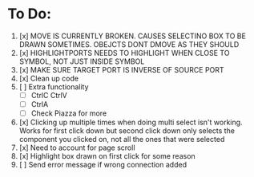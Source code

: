 # To Do:

1. [x] MOVE IS CURRENTLY BROKEN. CAUSES SELECTINO BOX TO BE DRAWN SOMETIMES. OBEJCTS DONT DMOVE AS THEY SHOULD
2. [x] HIGHLIGHTPORTS NEEDS TO HIGHLIGHT WHEN CLOSE TO SYMBOL, NOT JUST INSIDE SYMBOL
3. [x] MAKE SURE TARGET PORT IS INVERSE OF SOURCE PORT
4. [x] Clean up code
5. [ ] Extra functionality
    - [ ] CtrlC CtrlV
    - [ ] CtrlA
    - [ ] Check Piazza for more
6. [x] Clicking up multiple times when doing multi select isn't working. Works for first click down but second click down only selects the component you clicked on, not all the ones that were selected
7. [x] Need to account for page scroll
8. [x] Highlight box drawn on first click for some reason
9. [ ] Send error message if wrong connection added